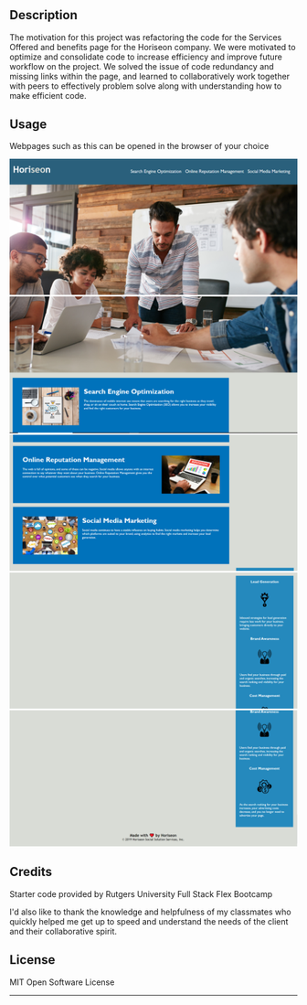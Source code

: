 # <Your-Project-Title>

## Description

The motivation for this project was refactoring the code for the Services Offered and benefits page for the Horiseon company. We were motivated to optimize and consolidate code to increase efficiency and improve future workflow on the project. We solved the issue of code redundancy and missing links within the page, and learned to collaboratively work together with peers to effectively problem solve along with understanding how to make efficient code.

## Usage
Webpages such as this can be opened in the browser of your choice

![First screenshot](assets/images/Untitled.png)
![Second screenshot](assets/images/Untitled-2.png)
![Third screenshot](assets/images/Untitled-3.png)
![Fourth screenshot](assets/images/Untitled-4.png)
![Fifth screenshot](assets/images/Untitled-5.png)

## Credits

Starter code provided by Rutgers University Full Stack Flex Bootcamp

I'd also like to thank the knowledge and helpfulness of my classmates who quickly helped me get up to speed and understand the needs of the client and their collaborative spirit.

## License

MIT Open Software License

---